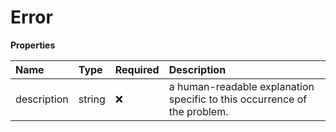 # Error

**Properties**

| Name        | Type   | Required | Description                                                              |
| :---------- | :----- | :------- | :----------------------------------------------------------------------- |
| description | string | ❌       | a human-readable explanation specific to this occurrence of the problem. |

<!-- This file was generated by liblab | https://liblab.com/ -->
